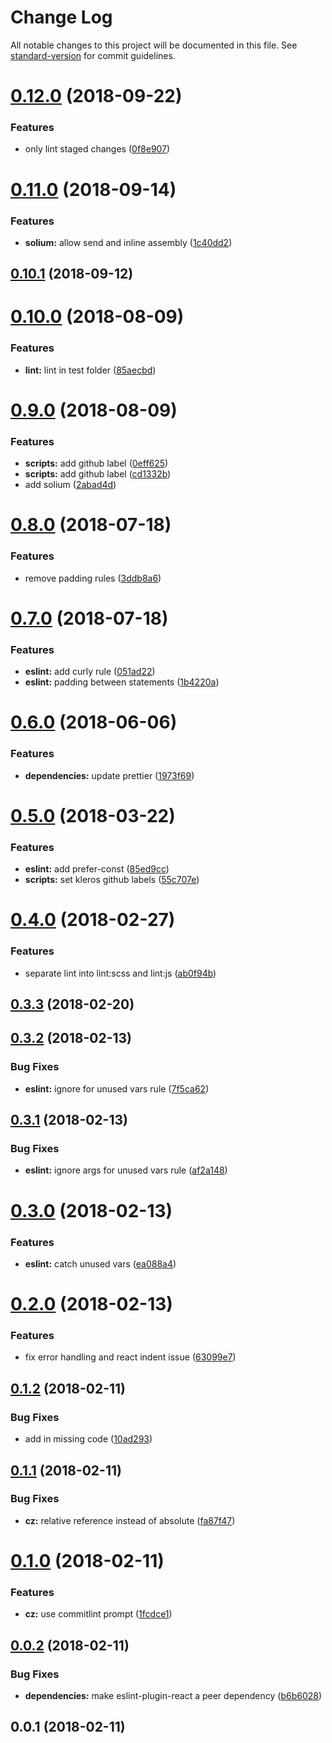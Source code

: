 # Change Log

All notable changes to this project will be documented in this file. See [standard-version](https://github.com/conventional-changelog/standard-version) for commit guidelines.

<a name="0.12.0"></a>

# [0.12.0](https://github.com/kleros/kathari/compare/v0.11.0...v0.12.0) (2018-09-22)

### Features

- only lint staged changes ([0f8e907](https://github.com/kleros/kathari/commit/0f8e907))

<a name="0.11.0"></a>

# [0.11.0](https://github.com/kleros/kathari/compare/v0.10.1...v0.11.0) (2018-09-14)

### Features

- **solium:** allow send and inline assembly ([1c40dd2](https://github.com/kleros/kathari/commit/1c40dd2))

<a name="0.10.1"></a>

## [0.10.1](https://github.com/kleros/kathari/compare/v0.10.0...v0.10.1) (2018-09-12)

<a name="0.10.0"></a>

# [0.10.0](https://github.com/kleros/kathari/compare/v0.9.0...v0.10.0) (2018-08-09)

### Features

- **lint:** lint in test folder ([85aecbd](https://github.com/kleros/kathari/commit/85aecbd))

<a name="0.9.0"></a>

# [0.9.0](https://github.com/kleros/kathari/compare/v0.8.0...v0.9.0) (2018-08-09)

### Features

- **scripts:** add github label ([0eff625](https://github.com/kleros/kathari/commit/0eff625))
- **scripts:** add github label ([cd1332b](https://github.com/kleros/kathari/commit/cd1332b))
- add solium ([2abad4d](https://github.com/kleros/kathari/commit/2abad4d))

<a name="0.8.0"></a>

# [0.8.0](https://github.com/kleros/kathari/compare/v0.7.0...v0.8.0) (2018-07-18)

### Features

- remove padding rules ([3ddb8a6](https://github.com/kleros/kathari/commit/3ddb8a6))

<a name="0.7.0"></a>

# [0.7.0](https://github.com/kleros/kathari/compare/v0.6.0...v0.7.0) (2018-07-18)

### Features

- **eslint:** add curly rule ([051ad22](https://github.com/kleros/kathari/commit/051ad22))
- **eslint:** padding between statements ([1b4220a](https://github.com/kleros/kathari/commit/1b4220a))

<a name="0.6.0"></a>

# [0.6.0](https://github.com/kleros/kathari/compare/v0.5.0...v0.6.0) (2018-06-06)

### Features

- **dependencies:** update prettier ([1973f69](https://github.com/kleros/kathari/commit/1973f69))

<a name="0.5.0"></a>

# [0.5.0](https://github.com/kleros/kathari/compare/v0.4.0...v0.5.0) (2018-03-22)

### Features

- **eslint:** add prefer-const ([85ed9cc](https://github.com/kleros/kathari/commit/85ed9cc))
- **scripts:** set kleros github labels ([55c707e](https://github.com/kleros/kathari/commit/55c707e))

<a name="0.4.0"></a>

# [0.4.0](https://github.com/kleros/kathari/compare/v0.3.3...v0.4.0) (2018-02-27)

### Features

- separate lint into lint:scss and lint:js ([ab0f94b](https://github.com/kleros/kathari/commit/ab0f94b))

<a name="0.3.3"></a>

## [0.3.3](https://github.com/kleros/kathari/compare/v0.3.2...v0.3.3) (2018-02-20)

<a name="0.3.2"></a>

## [0.3.2](https://github.com/kleros/kathari/compare/v0.3.1...v0.3.2) (2018-02-13)

### Bug Fixes

- **eslint:** ignore for unused vars rule ([7f5ca62](https://github.com/kleros/kathari/commit/7f5ca62))

<a name="0.3.1"></a>

## [0.3.1](https://github.com/kleros/kathari/compare/v0.3.0...v0.3.1) (2018-02-13)

### Bug Fixes

- **eslint:** ignore args for unused vars rule ([af2a148](https://github.com/kleros/kathari/commit/af2a148))

<a name="0.3.0"></a>

# [0.3.0](https://github.com/kleros/kathari/compare/v0.2.0...v0.3.0) (2018-02-13)

### Features

- **eslint:** catch unused vars ([ea088a4](https://github.com/kleros/kathari/commit/ea088a4))

<a name="0.2.0"></a>

# [0.2.0](https://github.com/kleros/kathari/compare/v0.1.2...v0.2.0) (2018-02-13)

### Features

- fix error handling and react indent issue ([63099e7](https://github.com/kleros/kathari/commit/63099e7))

<a name="0.1.2"></a>

## [0.1.2](https://github.com/kleros/kathari/compare/v0.1.1...v0.1.2) (2018-02-11)

### Bug Fixes

- add in missing code ([10ad293](https://github.com/kleros/kathari/commit/10ad293))

<a name="0.1.1"></a>

## [0.1.1](https://github.com/kleros/kathari/compare/v0.1.0...v0.1.1) (2018-02-11)

### Bug Fixes

- **cz:** relative reference instead of absolute ([fa87f47](https://github.com/kleros/kathari/commit/fa87f47))

<a name="0.1.0"></a>

# [0.1.0](https://github.com/kleros/kathari/compare/v0.0.2...v0.1.0) (2018-02-11)

### Features

- **cz:** use commitlint prompt ([1fcdce1](https://github.com/kleros/kathari/commit/1fcdce1))

<a name="0.0.2"></a>

## [0.0.2](https://github.com/kleros/kathari/compare/v0.0.1...v0.0.2) (2018-02-11)

### Bug Fixes

- **dependencies:** make eslint-plugin-react a peer dependency ([b6b6028](https://github.com/kleros/kathari/commit/b6b6028))

<a name="0.0.1"></a>

## 0.0.1 (2018-02-11)
